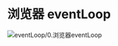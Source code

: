 # 浏览器 eventLoop

<img src="http://img.zhangyapeng.club/eventLoop/0.浏览器eventLoop/useLayoutEffect.jpg" alt="eventLoop/0.浏览器eventLoop" style="zoom:100%;" />
